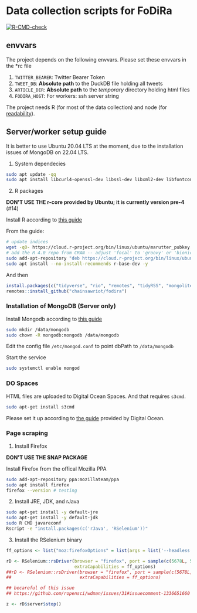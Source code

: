 # Data collection scripts for FoDiRa

<!-- badges: start -->
[![R-CMD-check](https://github.com/chainsawriot/fodira/actions/workflows/R-CMD-check.yaml/badge.svg)](https://github.com/chainsawriot/fodira/actions/workflows/R-CMD-check.yaml)
<!-- badges: end -->

## envvars

The project depends on the following envvars. Please set these envvars in the *rc file

1. `TWITTER_BEARER`: Twitter Bearer Token
2. `TWEET_DB`: __Absolute path__ to the DuckDB file holding all tweets
3. `ARTICLE_DIR`: __Absolute path__ to the *temporary* directory holding html files
4. `FODIRA_HOST`: For workers: ssh server string

The project needs R (for most of the data collection) and node (for [readability](https://github.com/mozilla/readability)).

## Server/worker setup guide

It is better to use Ubuntu 20.04 LTS at the moment, due to the installation issues of MongoDB on 22.04 LTS.

1. System dependecies

```sh
sudo apt update -qq
sudo apt install libcurl4-openssl-dev libssl-dev libxml2-dev libfontconfig1-dev libharfbuzz-dev libfribidi-dev libfreetype6-dev libpng-dev libtiff5-dev libjpeg-dev libssl-dev libsasl2-dev software-properties-common dirmngr libssh-dev -y
```

2. R packages

**DON'T USE THE r-core provided by Ubuntu; it is currently version pre-4** (#14)

Install R according to [this guide](https://cran.r-project.org/bin/linux/ubuntu/)

From the guide: 

```sh
# update indices
wget -qO- https://cloud.r-project.org/bin/linux/ubuntu/marutter_pubkey.asc | sudo tee -a /etc/apt/trusted.gpg.d/cran_ubuntu_key.asc
# add the R 4.0 repo from CRAN -- adjust 'focal' to 'groovy' or 'bionic' as needed
sudo add-apt-repository "deb https://cloud.r-project.org/bin/linux/ubuntu $(lsb_release -cs)-cran40/" -y
sudo apt install --no-install-recommends r-base-dev -y
```

And then

```r
install.packages(c("tidyverse", "rio", "remotes", "tidyRSS", "mongolite", "docopt"))
remotes::install_github("chainsawriot/fodira")
```

### Installation of MongoDB (Server only)

Install Mongodb according to [this guide](https://www.mongodb.com/docs/manual/tutorial/install-mongodb-on-ubuntu/)

```sh
sudo mkdir /data/mongodb
sudo chown -R mongodb:mongodb /data/mongodb
```

Edit the config file `/etc/mongod.conf` to point dbPath to `/data/mongodb`

Start the service

```sh
sudo systemctl enable mongod
```

### DO Spaces

HTML files are uploaded to Digital Ocean Spaces. And that requires `s3cmd`.

```sh
sudo apt-get install s3cmd
```

Please set it up according to [the guide](https://docs.digitalocean.com/products/spaces/reference/s3cmd/) provided by Digital Ocean.

### Page scraping

1. Install Firefox

**DON'T USE THE SNAP PACKAGE**

Install Firefox from the offical Mozilla PPA

```sh
sudo add-apt-repository ppa:mozillateam/ppa
sudo apt install firefox
firefox --version # testing
```

2. Install JRE, JDK, and rJava

```sh
sudo apt-get install -y default-jre
sudo apt-get install -y default-jdk
sudo R CMD javareconf
Rscript -e "install.packages(c('rJava', 'RSelenium'))"
```

3. Install the RSelenium binary

```R
ff_options <- list("moz:firefoxOptions" = list(args = list('--headless')))

rD <- RSelenium::rsDriver(browser = "firefox", port = sample(c(5678L, 5679L, 5680L, 5681L, 5682L), size = 1), check = TRUE, verbose = FALSE,
                          extraCapabilities = ff_options)
##rD <- RSelenium::rsDriver(browser = "firefox", port = sample(c(5678L, 5679L, 5680L, 5681L, 5682L), size = 1), check = TRUE, verbose = TRUE,
##                          extraCapabilities = ff_options)

## becareful of this issue
## https://github.com/ropensci/wdman/issues/31#issuecomment-1336651660

z <- rD$server$stop()
```
